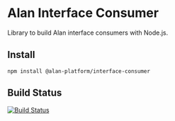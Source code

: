 # Alan Interface Consumer

Library to build Alan interface consumers with Node.js.

## Install

`npm install @alan-platform/interface-consumer`

## Build Status

[![Build Status](https://travis-ci.org/alan-platform/InterfaceConsumer.svg?branch=master)](https://travis-ci.org/alan-platform/InterfaceConsumer)
